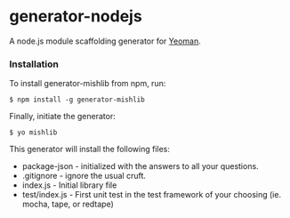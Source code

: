 # generator-nodejs

A node.js module scaffolding generator for [Yeoman](http://yeoman.io).

### Installation

To install generator-mishlib from npm, run:

```
$ npm install -g generator-mishlib
```

Finally, initiate the generator:

```
$ yo mishlib
```

This generator will install the following files:

* package-json - initialized with the answers to all your questions.
* .gitignore - ignore the usual cruft.
* index.js - Initial library file
* test/index.js - First unit test in the test framework of your choosing
  (ie. mocha, tape, or redtape)
